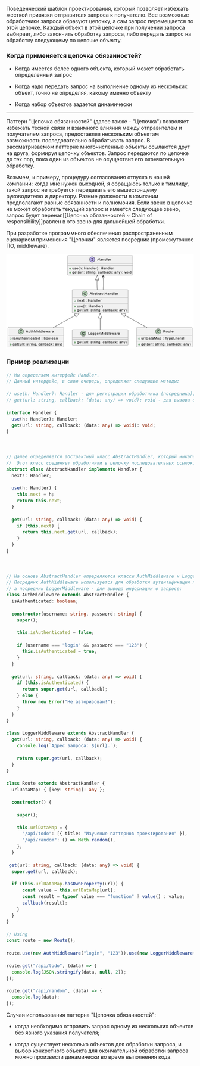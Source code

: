 
Поведенческий шаблон проектирования, который позволяет избежать жесткой привязки отправителя запроса к получателю. Все возможные обработчики запроса образуют цепочку, а сам запрос перемещается по этой цепочке. Каждый объект в этой цепочке при получении запроса выбирает, либо закончить обработку запроса, либо передать запрос на обработку следующему по цепочке объекту.

### Когда применяется цепочка обязанностей?

- Когда имеется более одного объекта, который может обработать определенный запрос

- Когда надо передать запрос на выполнение одному из нескольких объект, точно не определяя, какому именно объекту

- Когда набор объектов задается динамически

---

Паттерн "Цепочка обязанностей" (далее также - "Цепочка") позволяет избежать тесной связи и взаимного влияния между отправителем и получателем запроса, предоставляя нескольким объектам возможность последовательно обрабатывать запрос. В рассматриваемом паттерне многочисленные объекты ссылаются друг на друга, формируя цепочку объектов. Запрос передаются по цепочке до тех пор, пока один из объектов не осуществит его окончательную обработку.

Возьмем, к примеру, процедуру согласования отпуска в нашей компании: когда мне нужен выходной, я обращаюсь только к тимлиду, такой запрос не требуется передавать его вышестоящему руководителю и директору. Разные должности в компании предполагают разные обязанности и полномочия. Если звено в цепочке не может обработать текущий запрос и имеется следующее звено, запрос будет перенап[[Цепочка обязанностей ~ Chain of responsibility]]равлен в это звено для дальнейшей обработки.

При разработке программного обеспечения распространенным сценарием применения "Цепочки" является посредник (промежуточное ПО, middleware).

![Alt text](./assets/Цепочка%20обязанностей%20~%20Chain%20of%20responsibility.png)

### Пример реализации

```ts
// Мы определяем интерфейс Handler.
// Данный интерфейс, в свою очередь, определяет следующие методы:

// use(h: Handler): Handler - для регистрации обработчика (посредника);
// get(url: string, callback: (data: any) => void): void - для вызова обработчика.

interface Handler {
  use(h: Handler): Handler;
  get(url: string, callback: (data: any) => void): void;
}

  

// Далее определяется абстрактный класс AbstractHandler, который инкапсулирует логику обработки запроса.
//  Этот класс соединяет обработчики в цепочку последовательных ссылок:
abstract class AbstractHandler implements Handler {
  next!: Handler;
  
  use(h: Handler) {
    this.next = h;
    return this.next;
  }
  
  get(url: string, callback: (data: any) => void) {
    if (this.next) {
      return this.next.get(url, callback);
    }
  }
}

  

// На основе AbstractHandler определяются классы AuthMiddleware и LoggerMiddleware.
// Посредник AuthMiddleware используется для обработки аутентификации пользователей,
// а посредник LoggerMiddleware - для вывода информации о запросе:
class AuthMiddleware extends AbstractHandler {
  isAuthenticated: boolean;

  constructor(username: string, password: string) {
    super();
    
    this.isAuthenticated = false;
    
    if (username === "login" && password === "123") {
      this.isAuthenticated = true;
    }
  }

  get(url: string, callback: (data: any) => void) {
    if (this.isAuthenticated) {
      return super.get(url, callback);
    } else {
      throw new Error("Не авторизован!");
    }
  }
}

class LoggerMiddleware extends AbstractHandler {
  get(url: string, callback: (data: any) => void) {
    console.log(`Адрес запроса: ${url}.`);

    return super.get(url, callback);
  }
}

class Route extends AbstractHandler {
  urlDataMap: { [key: string]: any };
  
  constructor() {

    super();

    this.urlDataMap = {
      "/api/todo": [{ title: "Изучение паттернов проектирования" }],
      "/api/random": () => Math.random(),
    };
  }

 get(url: string, callback: (data: any) => void) {
  super.get(url, callback);

  if (this.urlDataMap.hasOwnProperty(url)) {
      const value = this.urlDataMap[url];
      const result = typeof value === "function" ? value() : value;
      callback(result);
    }
  }
}

// Using
const route = new Route();

route.use(new AuthMiddleware("login", "123")).use(new LoggerMiddleware());

route.get("/api/todo", (data) => {
  console.log(JSON.stringify(data, null, 2));
});

route.get("/api/random", (data) => {
  console.log(data);
});
```


Случаи использования паттерна "Цепочка обязанностей":

- когда необходимо отправить запрос одному из нескольких объектов без явного указания получателя;

- когда существует несколько объектов для обработки запроса, и выбор конкретного объекта для окончательной обработки запроса можно произвести динамически во время выполнения кода.
